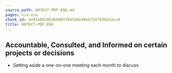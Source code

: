 ```yaml
---
source_path: H07KV7-PDF-ENG.md
pages: n/a-n/a
chunk_id: ee91e60205d68d65f845d8ed0e6f2ef65ba3acc6
title: H07KV7-PDF-ENG
---
```

## Accountable, Consulted, and Informed on certain projects or decisions

- Setting aside a one-on-one meeting each month to discuss
